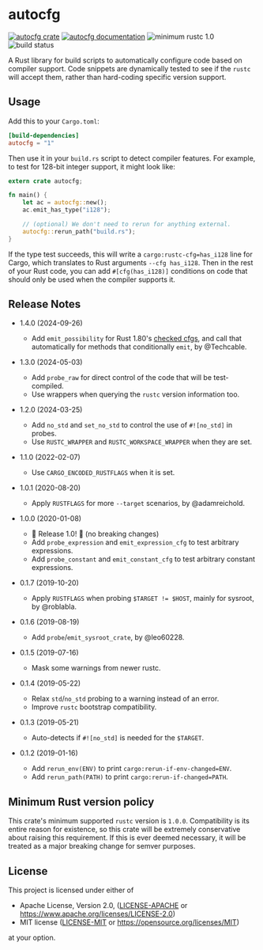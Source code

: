# autocfg

[![autocfg crate](https://img.shields.io/crates/v/autocfg.svg)](https://crates.io/crates/autocfg)
[![autocfg documentation](https://docs.rs/autocfg/badge.svg)](https://docs.rs/autocfg)
![minimum rustc 1.0](https://img.shields.io/badge/rustc-1.0+-red.svg)
![build status](https://github.com/cuviper/autocfg/workflows/master/badge.svg)

A Rust library for build scripts to automatically configure code based on
compiler support. Code snippets are dynamically tested to see if the `rustc`
will accept them, rather than hard-coding specific version support.

## Usage

Add this to your `Cargo.toml`:

```toml
[build-dependencies]
autocfg = "1"
```

Then use it in your `build.rs` script to detect compiler features. For
example, to test for 128-bit integer support, it might look like:

```rust
extern crate autocfg;

fn main() {
    let ac = autocfg::new();
    ac.emit_has_type("i128");

    // (optional) We don't need to rerun for anything external.
    autocfg::rerun_path("build.rs");
}
```

If the type test succeeds, this will write a `cargo:rustc-cfg=has_i128` line
for Cargo, which translates to Rust arguments `--cfg has_i128`. Then in the
rest of your Rust code, you can add `#[cfg(has_i128)]` conditions on code that
should only be used when the compiler supports it.

## Release Notes

- 1.4.0 (2024-09-26)

  - Add `emit_possibility` for Rust 1.80's [checked cfgs], and call that
    automatically for methods that conditionally `emit`, by @Techcable.

[checked cfgs]: https://blog.rust-lang.org/2024/05/06/check-cfg.html

- 1.3.0 (2024-05-03)

  - Add `probe_raw` for direct control of the code that will be test-compiled.
  - Use wrappers when querying the `rustc` version information too.

- 1.2.0 (2024-03-25)

  - Add `no_std` and `set_no_std` to control the use of `#![no_std]` in probes.
  - Use `RUSTC_WRAPPER` and `RUSTC_WORKSPACE_WRAPPER` when they are set.

- 1.1.0 (2022-02-07)

  - Use `CARGO_ENCODED_RUSTFLAGS` when it is set.

- 1.0.1 (2020-08-20)

  - Apply `RUSTFLAGS` for more `--target` scenarios, by @adamreichold.

- 1.0.0 (2020-01-08)

  - 🎉 Release 1.0! 🎉 (no breaking changes)
  - Add `probe_expression` and `emit_expression_cfg` to test arbitrary expressions.
  - Add `probe_constant` and `emit_constant_cfg` to test arbitrary constant expressions.

- 0.1.7 (2019-10-20)

  - Apply `RUSTFLAGS` when probing `$TARGET != $HOST`, mainly for sysroot, by @roblabla.

- 0.1.6 (2019-08-19)

  - Add `probe`/`emit_sysroot_crate`, by @leo60228.

- 0.1.5 (2019-07-16)

  - Mask some warnings from newer rustc.

- 0.1.4 (2019-05-22)

  - Relax `std`/`no_std` probing to a warning instead of an error.
  - Improve `rustc` bootstrap compatibility.

- 0.1.3 (2019-05-21)

  - Auto-detects if `#![no_std]` is needed for the `$TARGET`.

- 0.1.2 (2019-01-16)
  - Add `rerun_env(ENV)` to print `cargo:rerun-if-env-changed=ENV`.
  - Add `rerun_path(PATH)` to print `cargo:rerun-if-changed=PATH`.

## Minimum Rust version policy

This crate's minimum supported `rustc` version is `1.0.0`. Compatibility is
its entire reason for existence, so this crate will be extremely conservative
about raising this requirement. If this is ever deemed necessary, it will be
treated as a major breaking change for semver purposes.

## License

This project is licensed under either of

- Apache License, Version 2.0, ([LICENSE-APACHE](LICENSE-APACHE) or
  https://www.apache.org/licenses/LICENSE-2.0)
- MIT license ([LICENSE-MIT](LICENSE-MIT) or
  https://opensource.org/licenses/MIT)

at your option.
